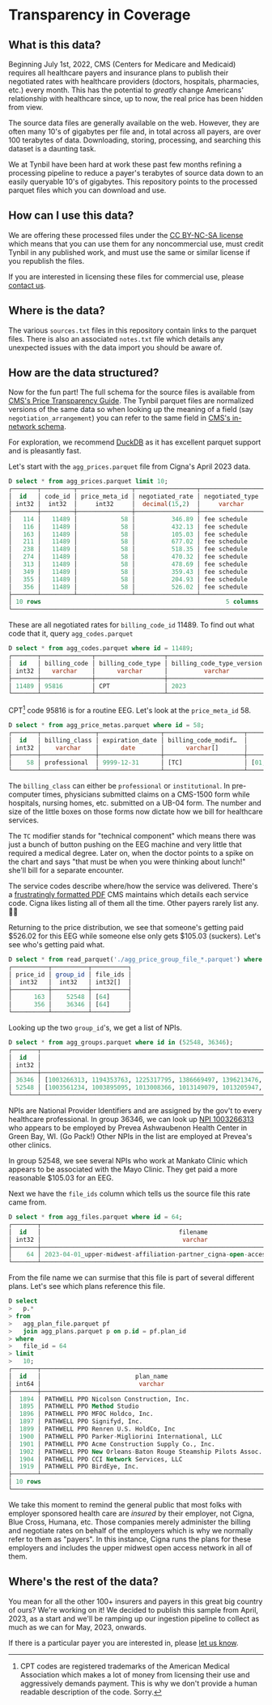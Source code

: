 # Transparency in Coverage

## What is this data?

Beginning July 1st, 2022, CMS (Centers for Medicare and Medicaid) requires all healthcare payers and insurance plans to publish their negotiated rates with healthcare providers (doctors, hospitals, pharmacies, etc.) every month. This has the potential to _greatly_ change Americans' relationship with healthcare since, up to now, the real price has been hidden from view.

The source data files are generally available on the web. However, they are often many 10's of gigabytes per file and, in total across all payers, are over 100 terabytes of data. Downloading, storing, processing, and searching this dataset is a daunting task.

We at Tynbil have been hard at work these past few months refining a processing pipeline to reduce a payer's terabytes of source data down to an easily queryable 10's of gigabytes. This repository points to the processed parquet files which you can download and use.

## How can I use this data?

We are offering these processed files under the [CC BY-NC-SA license](https://creativecommons.org/licenses/by-nc-sa/4.0/) which means that you can use them for any noncommercial use, must credit Tynbil in any published work, and must use the same or similar license if you republish the files.

If you are interested in licensing these files for commercial use, please [contact us](mailto:brendan@tynbil.com).

## Where is the data?

The various `sources.txt` files in this repository contain links to the parquet files. There is also an associated `notes.txt` file which details any unexpected issues with the data import you should be aware of.

## How are the data structured?

Now for the fun part! The full schema for the source files is available from [CMS's Price Transparency Guide](https://github.com/CMSgov/price-transparency-guide/). The Tynbil parquet files are normalized versions of the same data so when looking up the meaning of a field (say `negotiation_arrangement`) you can refer to the same field in [CMS's in-network schema](https://github.com/CMSgov/price-transparency-guide/tree/master/schemas/in-network-rates).

For exploration, we recommend [DuckDB](https://duckdb.org/) as it has excellent parquet support and is pleasantly fast.

Let's start with the `agg_prices.parquet` file from Cigna's April 2023 data.

```sql
D select * from agg_prices.parquet limit 10;
┌───────┬─────────┬───────────────┬─────────────────┬─────────────────┐
│  id   │ code_id │ price_meta_id │ negotiated_rate │ negotiated_type │
│ int32 │  int32  │     int32     │  decimal(15,2)  │     varchar     │
├───────┼─────────┼───────────────┼─────────────────┼─────────────────┤
│   114 │   11489 │            58 │          346.89 │ fee schedule    │
│   116 │   11489 │            58 │          432.13 │ fee schedule    │
│   163 │   11489 │            58 │          105.03 │ fee schedule    │
│   211 │   11489 │            58 │          677.02 │ fee schedule    │
│   238 │   11489 │            58 │          518.35 │ fee schedule    │
│   274 │   11489 │            58 │          470.32 │ fee schedule    │
│   313 │   11489 │            58 │          478.69 │ fee schedule    │
│   349 │   11489 │            58 │          359.43 │ fee schedule    │
│   355 │   11489 │            58 │          204.93 │ fee schedule    │
│   356 │   11489 │            58 │          526.02 │ fee schedule    │
├───────┴─────────┴───────────────┴─────────────────┴─────────────────┤
│ 10 rows                                                   5 columns │
└─────────────────────────────────────────────────────────────────────┘
```

These are all negotiated rates for `billing_code_id` 11489. To find out what code that it, query `agg_codes.parquet`

```sql
D select * from agg_codes.parquet where id = 11489;
┌───────┬──────────────┬───────────────────┬───────────────────────────┬─────────────────────────┐
│  id   │ billing_code │ billing_code_type │ billing_code_type_version │ negotiation_arrangement │
│ int32 │   varchar    │      varchar      │          varchar          │         varchar         │
├───────┼──────────────┼───────────────────┼───────────────────────────┼─────────────────────────┤
│ 11489 │ 95816        │ CPT               │ 2023                      │ ffs                     │
└───────┴──────────────┴───────────────────┴───────────────────────────┴─────────────────────────┘
```

CPT[^1] code 95816 is for a routine EEG. Let's look at the `price_meta_id` 58.

[^1]: CPT codes are registered trademarks of the American Medical Association which makes a lot of money from licensing their use and aggressively demands payment. This is why we don't provide a human readable description of the code. Sorry.

```sql
D select * from agg_price_metas.parquet where id = 58;
┌───────┬───────────────┬─────────────────┬──────────────────────┬────────────────────────────────────────────────────────────────────────────────┐
│  id   │ billing_class │ expiration_date │ billing_code_modif…  │                                  service_code                                  │
│ int32 │    varchar    │      date       │      varchar[]       │                                   varchar[]                                    │
├───────┼───────────────┼─────────────────┼──────────────────────┼────────────────────────────────────────────────────────────────────────────────┤
│    58 │ professional  │ 9999-12-31      │ [TC]                 │ [01, 02, 03, 04, 05, 06, 07, 08, 09, 10, 11, 12, 13, 14, 15, 16, 17, 18, 19,…  │
└───────┴───────────────┴─────────────────┴──────────────────────┴────────────────────────────────────────────────────────────────────────────────┘
```

The `billing_class` can either be `professional` or `institutional`. In pre-computer times, physicians submitted claims on a CMS-1500 form while hospitals, nursing homes, etc. submitted on a UB-04 form. The number and size of the little boxes on those forms now dictate how we bill for healthcare services.

The `TC` modifier stands for "technical component" which means there was just a bunch of button pushing on the EEG machine and very little that required a medical degree. Later on, when the doctor points to a spike on the chart and says "that must be when you were thinking about lunch!" she'll bill for a separate encounter.

The service codes describe where/how the service was delivered. There's a [frustratingly formatted PDF](https://www.cms.gov/medicare/medicare-fee-for-service-payment/physicianfeesched/downloads/website-pos-database.pdf) CMS maintains which details each service code. Cigna likes listing all of them all the time. Other payers rarely list any. 🤷‍♂️

Returning to the price distribution, we see that someone's getting paid $526.02 for this EEG while someone else only gets $105.03 (suckers). Let's see who's getting paid what.

```sql
D select * from read_parquet('./agg_price_group_file_*.parquet') where price_id in (163, 356) order by price_id;
┌──────────┬──────────┬──────────┐
│ price_id │ group_id │ file_ids │
│  int32   │  int32   │ int32[]  │
├──────────┼──────────┼──────────┤
│      163 │    52548 │ [64]     │
│      356 │    36346 │ [64]     │
└──────────┴──────────┴──────────┘
```

Looking up the two `group_id`'s, we get a list of NPIs.

```sql
D select * from agg_groups.parquet where id in (52548, 36346);
┌───────┬─────────────────────────────────────────────────────────────────────────────────────────────────────────────────────────────────────────┐
│  id   │                                                                  npis                                                                   │
│ int32 │                                                                 int32[]                                                                 │
├───────┼─────────────────────────────────────────────────────────────────────────────────────────────────────────────────────────────────────────┤
│ 36346 │ [1003266313, 1194353763, 1225317795, 1386669497, 1396213476, 1396354320, 1427032127, 1447245840, 1467403287, 1477821445, 1497861983, …  │
│ 52548 │ [1003561234, 1003895095, 1013008366, 1013149079, 1013205947, 1013995034, 1013995042, 1013996941, 1023320645, 1023471406, 1023767753, …  │
└───────┴─────────────────────────────────────────────────────────────────────────────────────────────────────────────────────────────────────────┘
```

NPIs are National Provider Identifiers and are assigned by the gov't to every healthcare professional. In group 36346, we can look up [NPI 1003266313](https://npiregistry.cms.hhs.gov/provider-view/1003266313) who appears to be employed by Prevea Ashwaubenon Health Center in Green Bay, WI. (Go Pack!) Other NPIs in the list are employed at Prevea's other clinics.

In group 52548, we see several NPIs who work at Mankato Clinic which appears to be associated with the Mayo Clinic. They get paid a more reasonable $105.03 for an EEG.

Next we have the `file_ids` column which tells us the source file this rate came from.

```sql
D select * from agg_files.parquet where id = 64;
┌───────┬─────────────────────────────────────────────────────────────────────────────────────┐
│  id   │                                      filename                                       │
│ int32 │                                       varchar                                       │
├───────┼─────────────────────────────────────────────────────────────────────────────────────┤
│    64 │ 2023-04-01_upper-midwest-affiliation-partner_cigna-open-access_in-network-rates.zip │
└───────┴─────────────────────────────────────────────────────────────────────────────────────┘
```

From the file name we can surmise that this file is part of several different plans. Let's see which plans reference this file.

```sql
D select
>   p.*
> from
>   agg_plan_file.parquet pf
>   join agg_plans.parquet p on p.id = pf.plan_id
> where
>   file_id = 64
> limit
>   10;
┌───────┬──────────────────────────────────────────────────────────────┬──────────────┬───────────┬──────────────────┐
│  id   │                          plan_name                           │ plan_id_type │  plan_id  │ plan_market_type │
│ int64 │                           varchar                            │   varchar    │  varchar  │     varchar      │
├───────┼──────────────────────────────────────────────────────────────┼──────────────┼───────────┼──────────────────┤
│  1894 │ PATHWELL PPO Nicolson Construction, Inc.                     │ ein          │ 900026476 │ group            │
│  1895 │ PATHWELL PPO Method Studio                                   │ ein          │ 800138187 │ group            │
│  1896 │ PATHWELL PPO MFOC Holdco, Inc.                               │ ein          │ 454078144 │ group            │
│  1897 │ PATHWELL PPO Signifyd, Inc.                                  │ ein          │ 453073312 │ group            │
│  1899 │ PATHWELL PPO Renren U.S. HoldCo, Inc                         │ ein          │ 822062432 │ group            │
│  1900 │ PATHWELL PPO Parker-Migliorini International, LLC            │ ein          │ 453860089 │ group            │
│  1901 │ PATHWELL PPO Acme Construction Supply Co., Inc.              │ ein          │ 930805825 │ group            │
│  1902 │ PATHWELL PPO New Orleans-Baton Rouge Steamship Pilots Assoc. │ ein          │ 720389381 │ group            │
│  1904 │ PATHWELL PPO CCI Network Services, LLC                       │ ein          │ 870709990 │ group            │
│  1919 │ PATHWELL PPO BirdEye, Inc.                                   │ ein          │ 454836337 │ group            │
├───────┴──────────────────────────────────────────────────────────────┴──────────────┴───────────┴──────────────────┤
│ 10 rows                                                                                                  5 columns │
└────────────────────────────────────────────────────────────────────────────────────────────────────────────────────┘
```

We take this moment to remind the general public that most folks with employer sponsored health care are _insured_ by their employer, not Cigna, Blue Cross, Humana, etc. Those companies merely administer the billing and negotiate rates on behalf of the employers which is why we normally refer to them as "payers". In this instance, Cigna runs the plans for these employers and includes the upper midwest open access network in all of them.

## Where's the rest of the data?

You mean for all the other 100+ insurers and payers in this great big country of ours? We're working on it! We decided to publish this sample from April, 2023, as a start and we'll be ramping up our ingestion pipeline to collect as much as we can for May, 2023, onwards.

If there is a particular payer you are interested in, please [let us know](mailto:brendan@tynbil.com).
